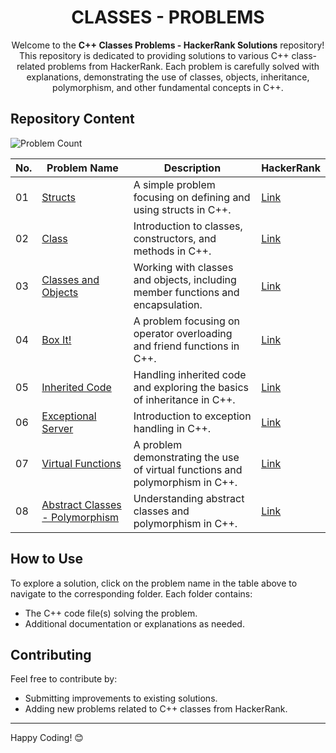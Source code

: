 <h1 align='center'>CLASSES - PROBLEMS</h1>

<p align='center'>Welcome to the <strong>C++ Classes Problems - HackerRank Solutions</strong> repository! This repository is dedicated to providing solutions to various C++ class-related problems from HackerRank. Each problem is carefully solved with explanations, demonstrating the use of classes, objects, inheritance, polymorphism, and other fundamental concepts in C++.</p>


## Repository Content

![Problem Count](https://img.shields.io/badge/problem%20count-8-blue)


| No. | Problem Name | Description | HackerRank |
|-----|--------------|-------------|------------|
| 01 | [Structs](https://github.com/JawadSher/CPlusPlus-Problems-Solutions-HackerRank/tree/main/03%20-%20Classes%20Problems/01%20-%20Structs) | A simple problem focusing on defining and using structs in C++. | [Link](https://www.hackerrank.com/challenges/c-tutorial-struct/problem) |
| 02 | [Class](https://github.com/JawadSher/CPlusPlus-Problems-Solutions-HackerRank/tree/main/03%20-%20Classes%20Problems/02%20-%20Class) | Introduction to classes, constructors, and methods in C++. | [Link](https://www.hackerrank.com/challenges/c-tutorial-class/problem) |
| 03 | [Classes and Objects](https://github.com/JawadSher/CPlusPlus-Problems-Solutions-HackerRank/tree/main/03%20-%20Classes%20Problems/03%20-%20Classes%20and%20Objects) | Working with classes and objects, including member functions and encapsulation. | [Link](https://www.hackerrank.com/challenges/classes-objects/problem) |
| 04 | [Box It!](https://github.com/JawadSher/CPlusPlus-Problems-Solutions-HackerRank/tree/main/03%20-%20Classes%20Problems/04%20-%20Box%20It!) | A problem focusing on operator overloading and friend functions in C++. | [Link](https://www.hackerrank.com/challenges/box-it/problem) |
| 05 | [Inherited Code](https://github.com/JawadSher/CPlusPlus-Problems-Solutions-HackerRank/tree/main/03%20-%20Classes%20Problems/05%20-%20Inherited%20Code) | Handling inherited code and exploring the basics of inheritance in C++. | [Link](https://www.hackerrank.com/challenges/inherited-code/problem) |
| 06 | [Exceptional Server](https://github.com/JawadSher/CPlusPlus-Problems-Solutions-HackerRank/tree/main/03%20-%20Classes%20Problems/06%20-%20Exceptional%20Server) | Introduction to exception handling in C++. | [Link](https://www.hackerrank.com/challenges/exceptional-server/problem) |
| 07 | [Virtual Functions](https://github.com/JawadSher/CPlusPlus-Problems-Solutions-HackerRank/tree/main/03%20-%20Classes%20Problems/07%20-%20Virtual%20Functions) | A problem demonstrating the use of virtual functions and polymorphism in C++. | [Link](https://www.hackerrank.com/challenges/virtual-functions/problem) |
| 08 | [Abstract Classes - Polymorphism](https://github.com/JawadSher/CPlusPlus-Problems-Solutions-HackerRank/tree/main/03%20-%20Classes%20Problems/08%20-%20Abstract%20Classes%20-%20Polymorphism) | Understanding abstract classes and polymorphism in C++. | [Link](https://www.hackerrank.com/challenges/abstract-classes-polymorphism/problem) |

## How to Use

To explore a solution, click on the problem name in the table above to navigate to the corresponding folder. Each folder contains:
- The C++ code file(s) solving the problem.
- Additional documentation or explanations as needed.

## Contributing

Feel free to contribute by:
- Submitting improvements to existing solutions.
- Adding new problems related to C++ classes from HackerRank.


---
Happy Coding! 😊
